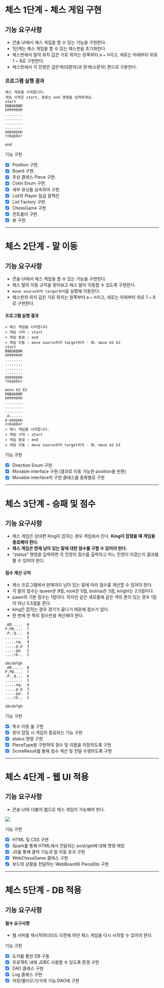 # 체스 1단계 - 체스 게임 구현

## **기능 요구사항**

- 콘솔 UI에서 체스 게임을 할 수 있는 기능을 구현한다.
- 1단계는 체스 게임을 할 수 있는 체스판을 초기화한다.
- 체스판에서 말의 위치 값은 가로 위치는 왼쪽부터 a ~ h이고, 세로는 아래부터 위로 1 ~ 8로 구현한다.
- 체스판에서 각 진영은 검은색(대문자)과 흰색(소문자) 편으로 구분한다.

### **프로그램 실행 결과**

    체스 게임을 시작합니다.
    게임 시작은 start, 종료는 end 명령을 입력하세요.
    start
    RNBQKBNR
    PPPPPPPP
    ........
    ........
    ........
    ........
    pppppppp
    rnbqkbnr
    
    end

기능 구현

- [x]  Position 구현.
- [x]  Board 구현.
- [x]  추상 클래스 Piece 구현.
- [x]  Color Enum 구현.
- [x]  세부 유닛들 상속하여 구현.
- [x]  List<Piece>의 Player 일급 컬렉션
- [x]  List<Piece> Factory 구현.
- [x]  ChessGame 구현.
- [x]  컨트롤러 구현.
- [x]  뷰 구현.

---

# 체스 2단계 - 말 이동

## 기능 요구사항

- 콘솔 UI에서 체스 게임을 할 수 있는 기능을 구현한다.
- 체스 말의 이동 규칙을 찾아보고 체스 말이 이동할 수 있도록 구현한다.
- `move source위치 target위치`을 실행해 이동한다.
- 체스판의 위치 값은 가로 위치는 왼쪽부터 a ~ h이고, 세로는 아래부터 위로 1 ~ 8로 구현한다.

#### 프로그램 실행 결과

```plaintext
> 체스 게임을 시작합니다.
> 게임 시작 : start
> 게임 종료 : end
> 게임 이동 : move source위치 target위치 - 예. move b2 b3
start
RNBQKBNR
PPPPPPPP
........
........
........
........
pppppppp
rnbqkbnr

move b2 b3
RNBQKBNR
PPPPPPPP
........
........
........
.p......
p.pppppp
rnbqkbnr
> 체스 게임을 시작합니다.
> 게임 시작 : start
> 게임 종료 : end
> 게임 이동 : move source위치 target위치 - 예. move b2 b3
```

기능 구현

- [x] Direction Enum 구현.
- [x] Movable interface 구현.(결과로 이동 가능한 position들 반환)
- [x] Movable interface의 구현 클래스를 종류별로 구현

----

# 체스 3단계 - 승패 및 점수

## 기능 요구사항

- 체스 게임은 상대편 King이 잡히는 경우 게임에서 진다. **King이 잡혔을 때 게임을 종료해야 한다.**
- **체스 게임은 현재 남아 있는 말에 대한 점수를 구할 수 있어야 한다.**
- "status" 명령을 입력하면 각 진영의 점수를 출력하고 어느 진영이 이겼는지 결과를 볼 수 있어야 한다.

#### 점수 계산 규칙

- 체스 프로그램에서 현재까지 남아 있는 말에 따라 점수를 계산할 수 있어야 한다.
- 각 말의 점수는 queen은 9점, rook은 5점, bishop은 3점, knight는 2.5점이다.
- pawn의 기본 점수는 1점이다. 하지만 같은 세로줄에 같은 색의 폰이 있는 경우 1점이 아닌 0.5점을 준다.
- king은 잡히는 경우 경기가 끝나기 때문에 점수가 없다.
- 한 번에 한 쪽의 점수만을 계산해야 한다.

```plaintext
.KR.....  8
P.PB....  7
.P..Q...  6
........  5
.....nq.  4
.....p.p  3
.....pp.  2
....rk..  1

abcdefgh
.KR.....  8
P.PB....  7
.P..Q...  6
........  5
.....nq.  4
.....p.p  3
.....pp.  2
....rk..  1

abcdefgh
```

기능 구현

- [x] 특수 이동 룰 구현
- [x] 왕이 잡힐 시 게임이 종료되는 기능 구현
- [x] status 명령 구현
- [x] PieceType을 구현하여 점수 및 이름을 저장하도록 구현
- [x] ScoreResult를 통해 점수 계산 및 전달 수행하도록 구현

---

# 체스 4단계 - 웹 UI 적용

## 기능 요구사항

- 콘솔 UI와 더불어 웹으로 체스 게임이 가능해야 한다.

![](C:\Users\이건희\Documents\java-chess\sample_image.png)

기능 구현

- [x] HTML 및 CSS 구현
- [x] Spark를 통해 HTML에서 전달되는 post/get에 대해 명령 매칭
- [x] JS를 통해 클릭 기능과 말 이동 효과 구현
- [x] WebChessGame 클래스 구현
- [x] 보드의 상황을 전달하는 WebBoard와 PieceDto 구현

---

# 체스 5단계 - DB 적용

## 기능 요구사항

#### 필수 요구사항

- 웹 서버를 재시작하더라도 이전에 하던 체스 게임을 다시 시작할 수 있어야 한다.

기능 구현

- [x] 도커를 통한 DB 구동
- [x] 프로젝트 내에 JDBC 사용할 수 있도록 환경 구현
- [x] DAO 클래스 구현
- [x] Log 클래스 구현
- [x] 저장/불러오기/삭제 기능 DAO에 구현 